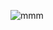 ![mmm](https://user-images.githubusercontent.com/73616624/125922999-47c32a5c-135d-4295-bc43-edc458b0759b.png)
